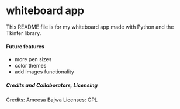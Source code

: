# whiteboard app
This README file is for my whiteboard app made with Python and the Tkinter library.

#### Future features
- more pen sizes
- color themes
- add images functionality

##### Credits and Collaborators, Licensing 
Credits: Ameesa Bajwa
Licenses: GPL

